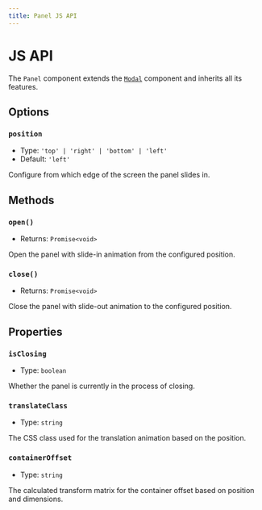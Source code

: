 ```yaml
---
title: Panel JS API
---
```


# JS API

The `Panel` component extends the [`Modal`](/components/Modal/js-api.md) component and inherits all its features.

## Options

### `position`

- Type: `'top' | 'right' | 'bottom' | 'left'`
- Default: `'left'`

Configure from which edge of the screen the panel slides in.

## Methods

### `open()`

- Returns: `Promise<void>`

Open the panel with slide-in animation from the configured position.

### `close()`

- Returns: `Promise<void>`

Close the panel with slide-out animation to the configured position.

## Properties

### `isClosing`

- Type: `boolean`

Whether the panel is currently in the process of closing.

### `translateClass`

- Type: `string`

The CSS class used for the translation animation based on the position.

### `containerOffset`

- Type: `string`

The calculated transform matrix for the container offset based on position and dimensions.
